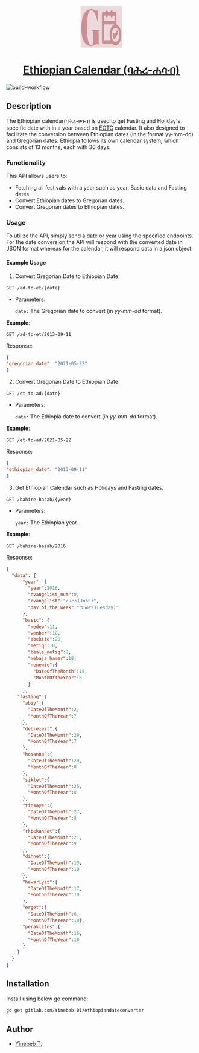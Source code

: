 <p align="center">
<img src="internal/assets/logo_medium.png" alt="logo" width="110" height="110">
</p>
<h1 align="center"><a href="https://pkg.go.dev/gitlab.com/Yinebeb-01/ethiopiancalendar">Ethiopian Calendar (ባሕረ-ሐሳብ)</a></h1>

![build-workflow](https://github.com/Yinebeb-01/ethiopiancalendar/actions/workflows/build-and-test.yml/badge.svg)

## Description
The Ethiopian calendar(ባሕረ-ሀሳብ) is used to get Fasting and Holiday's specific date with in a year based on 
[EOTC](https://www.ethiopianorthodox.org/) calendar. It also designed to facilitate the conversion between Ethiopian dates (in the format yy-mm-dd) and 
Gregorian dates. Ethiopia follows its own calendar system, which consists of 13 months, each with 30 days. 

### Functionality
This API allows users to:
* Fetching all festivals with a year such as year, Basic data and Fasting dates.
* Convert Ethiopian dates to Gregorian dates.
* Convert Gregorian dates to Ethiopian dates.

### Usage
To utilize the API, simply send a date or year using the specified endpoints. For the date conversion,the API will 
respond with the converted date in JSON format whereas for the calendar, it will respond data in a json object.

#### Example Usage

1. Convert Gregorian Date to Ethiopian Date

```curl
GET /ad-to-et/{date}
```

* Parameters:

    `date:` The Gregorian date to convert (in _yy-mm-dd_ format).

**Example**:

```curl
GET /ad-to-et/2013-09-11
```

Response:

```json
{
"gregorian_date": "2021-05-22"
}
```

2. Convert Gregorian Date to Ethiopian Date

```curl
GET /et-to-ad/{date}
```

* Parameters:

    `date:` The Ethiopia date to convert (in _yy-mm-dd_ format).

**Example**:
```curl
GET /et-to-ad/2021-05-22
```
Response:
```json
{
"ethiopian_date": "2013-09-11"
}
```

3. Get Ethiopian Calendar such as Holidays and Fasting dates.

```curl
GET /bahire-hasab/{year}
```

* Parameters:

  `year:` The Ethiopian year.

**Example**:

```curl
GET /bahire-hasab/2016
```

Response:

```json
{
  "data": {
      "year": {
        "year":2016,
        "evangelist_num":0,
        "evangelist":"ዮሐንስ(John)",
        "day_of_the_week":"ማክሰኞ(Tuesday)"
      },
      "basic": {
        "medeb":11,
        "wenber":10,
        "abektie":20,
        "metiq":10,
        "beale_metiq":2,
        "mebaja_hamer":18,
        "nenewie":{
          "DateOfTheMonth":18,
          "MonthOfTheYear":6
        }
      },
    "fasting":{
      "abiy":{
        "DateOfTheMonth":2,
        "MonthOfTheYear":7
      },
      "debrezeit":{
        "DateOfTheMonth":29,
        "MonthOfTheYear":7
      },
      "hosanna":{
        "DateOfTheMonth":20,
        "MonthOfTheYear":8
      },
      "siklet":{
        "DateOfTheMonth":25,
        "MonthOfTheYear":8
      },
      "tinsaye":{
        "DateOfTheMonth":27,
        "MonthOfTheYear":8
      },
      "rkbekahnat":{
        "DateOfTheMonth":21,
        "MonthOfTheYear":9
      },
      "dihnet":{
        "DateOfTheMonth":19,
        "MonthOfTheYear":10
      },
      "hawariyat":{
        "DateOfTheMonth":17,
        "MonthOfTheYear":10
      },
      "erget":{
        "DateOfTheMonth":6,
        "MonthOfTheYear":10},
      "peraklitos":{
        "DateOfTheMonth":16,
        "MonthOfTheYear":10
      }
    }
  }
}
```

## Installation
Install using below go command:
```bash
go get gitlab.com/Yinebeb-01/ethiopiandateconverter
```

## Author
- [Yinebeb T.](https://github.com/Yinebeb-01/)

